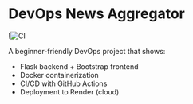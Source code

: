 # DevOps News Aggregator
!![CI](https://github.com/PrashoHaran/DevOps-News-Aggregator/actions/workflows/ci.yml/badge.svg)

A beginner-friendly DevOps project that shows:
- Flask backend + Bootstrap frontend
- Docker containerization
- CI/CD with GitHub Actions
- Deployment to Render (cloud)
